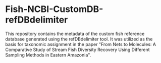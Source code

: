 # Fish-NCBI-CustomDB-refDBdelimiter
This repository contains the metadata of the custom fish reference database generated using the refDBdelimiter tool. It was utilized as the basis for taxonomic assignment in the paper "From Nets to Molecules: A Comparative Study of Stream Fish Diversity Recovery Using Different Sampling Methods in Eastern Amazonia".
